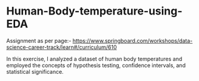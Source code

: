# Human-Body-temperature-using-EDA
Assignment as per page:- https://www.springboard.com/workshops/data-science-career-track/learn#/curriculum/610

In this exercise, I analyzed a dataset of human body temperatures and employed the concepts of hypothesis testing, confidence intervals, and statistical significance. 
